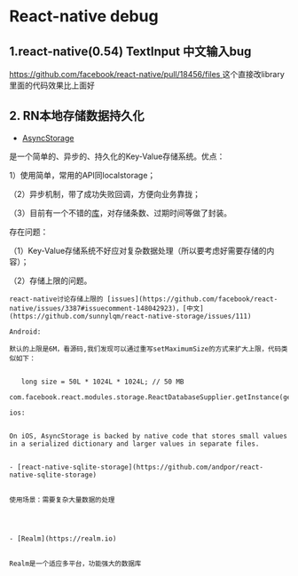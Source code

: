 # React-native debug

## 1.react-native(0.54) TextInput 中文输入bug

[https://github.com/facebook/react-native/pull/18456/files ](https://github.com/facebook/react-native/pull/18456/files )
这个直接改library 里面的代码效果比上面好

## 2. RN本地存储数据持久化

   - [AsyncStorage](https://facebook.github.io/react-native/docs/asyncstorage.html)
   
   是一个简单的、异步的、持久化的Key-Value存储系统。优点：
   
   1）使用简单，常用的API同localstorage；
   
  （2）异步机制，带了成功失败回调，方便向业务靠拢；
  
  （3）目前有一个不错的[库](https://github.com/sunnylqm/react-native-storage)，对存储条数、过期时间等做了封装。
  
  存在问题：
  
  （1）Key-Value存储系统不好应对复杂数据处理（所以要考虑好需要存储的内容）；
  
  （2）存储上限的问题。
  
    react-native讨论存储上限的 [issues](https://github.com/facebook/react-native/issues/3387#issuecomment-148042923)，[中文](https://github.com/sunnylqm/react-native-storage/issues/111) 
    
    Android:
    
    默认的上限是6M，看源码,我们发现可以通过重写setMaximumSize的方式来扩大上限，代码类似如下：
    
    
 ```
    
    long size = 50L * 1024L * 1024L; // 50 MB 
    
com.facebook.react.modules.storage.ReactDatabaseSupplier.getInstance(getApplicationContext()).setMaximumSize(size);

```
    
    ios:
    
    
    On iOS, AsyncStorage is backed by native code that stores small values in a serialized dictionary and larger values in separate files.
    
    
    - [react-native-sqlite-storage](https://github.com/andpor/react-native-sqlite-storage)
    
    
    使用场景：需要复杂大量数据的处理
    
    
    
    
    - [Realm](https://realm.io)
    
    
    Realm是一个适应多平台，功能强大的数据库
    
